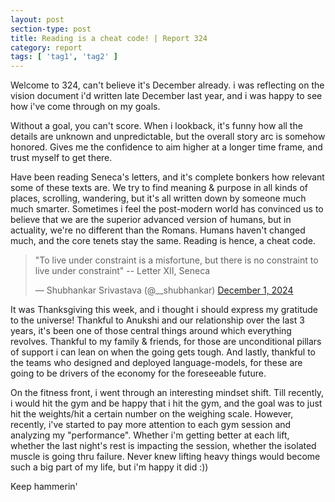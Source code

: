 ```yaml
---
layout: post
section-type: post
title: Reading is a cheat code! | Report 324
category: report
tags: [ 'tag1', 'tag2' ]
---
```


Welcome to 324, can't believe it's December already. i was reflecting on the vision document i'd written late December last year, and i was happy to see how i've come through on my goals. 

Without a goal, you can't score. When i lookback, it's funny how all the details are unknown and unpredictable, but the overall story arc is somehow honored. Gives me the confidence to aim higher at a longer time frame, and trust myself to get there.

Have been reading Seneca's letters, and it's complete bonkers how relevant some of these texts are. We try to find meaning & purpose in all kinds of places, scrolling, wandering, but it's all written down by someone much much smarter. Sometimes i feel the post-modern world has convinced us to believe that we are the superior advanced version of humans, but in actuality, we're no different than the Romans. Humans haven't changed much, and the core tenets stay the same. Reading is hence, a cheat code.

<blockquote class="twitter-tweet" data-media-max-width="560"><p lang="en" dir="ltr">&quot;To live under constraint is a misfortune, but there is no constraint to live under constraint&quot; -- Letter XII, Seneca</p>&mdash; Shubhankar Srivastava (@__shubhankar) <a href="https://twitter.com/__shubhankar/status/1863185310705913951?ref_src=twsrc%5Etfw">December 1, 2024</a></blockquote> <script async src="https://platform.twitter.com/widgets.js" charset="utf-8"></script>

It was Thanksgiving this week, and i thought i should express my gratitude to the universe! Thankful to Anukshi and our relationship over the last 3 years, it's been one of those central things around which everything revolves. Thankful to my family & friends, for those are unconditional pillars of support i can lean on when the going gets tough. And lastly, thankful to the teams who designed and deployed language-models, for these are going to be drivers of the economy for the foreseeable future. 

On the fitness front, i went through an interesting mindset shift. Till recently, i would hit the gym and be happy that i hit the gym, and the goal was to just hit the weights/hit a certain number on the weighing scale. However, recently, i've started to pay more attention to each gym session and analyzing my "performance". Whether i'm getting better at each lift, whether the last night's rest is impacting the session, whether the isolated muscle is going thru failure. Never knew lifting heavy things would become such a big part of my life, but i'm happy it did :))

Keep hammerin'